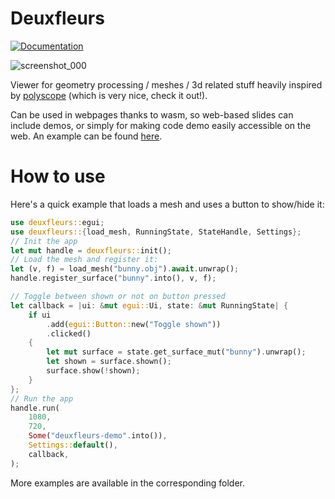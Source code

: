 # Deuxfleurs
[![Documentation][doc-img]][doc-url]

[doc-img]: https://img.shields.io/badge/doc-deuxfleurs-green
[doc-url]: https://lieunoir.github.io/deuxfleurs/deuxfleurs/

![screenshot_000](https://github.com/user-attachments/assets/450e9d86-f8de-419d-9de4-f329545a97e2)

Viewer for geometry processing / meshes / 3d related stuff heavily inspired by [polyscope](https://polyscope.run) (which is very nice, check it out!).

Can be used in webpages thanks to wasm, so web-based slides can include demos, or simply for making code demo easily accessible on the web. An example can be found [here](https://github.com/Lieunoir/uvat-wasm-demo).

# How to use

Here's a quick example that loads a mesh and uses a button to show/hide it:
```rust
use deuxfleurs::egui;
use deuxfleurs::{load_mesh, RunningState, StateHandle, Settings};
// Init the app
let mut handle = deuxfleurs::init();
// Load the mesh and register it:
let (v, f) = load_mesh("bunny.obj").await.unwrap();
handle.register_surface("bunny".into(), v, f);

// Toggle between shown or not on button pressed
let callback = |ui: &mut egui::Ui, state: &mut RunningState| {
    if ui
        .add(egui::Button::new("Toggle shown"))
        .clicked()
    {
        let mut surface = state.get_surface_mut("bunny").unwrap();
        let shown = surface.shown();
        surface.show(!shown);
    }
};
// Run the app
handle.run(
    1080,
    720,
    Some("deuxfleurs-demo".into()),
    Settings::default(),
    callback,
);
```

More examples are available in the corresponding folder.
